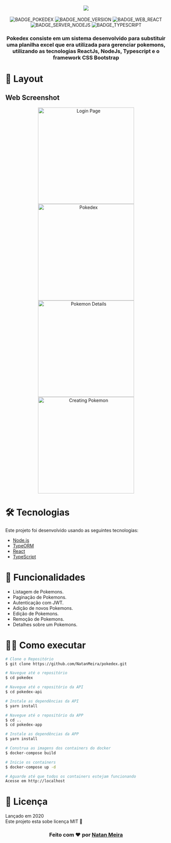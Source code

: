 <h1 align=center>

<img src="https://user-images.githubusercontent.com/38190870/109839136-93c92800-7c25-11eb-94f8-fb7a4733fd03.png" />
</h1>

<div align="center">

![BADGE_POKEDEX]
![BADGE_NODE_VERSION] 
![BADGE_WEB_REACT] 
![BADGE_SERVER_NODEJS] 
![BADGE_TYPESCRIPT] 

</div>

<h3 align="center">

Pokedex consiste em um sistema desenvolvido para substituir uma planilha excel que era utilizada para gerenciar pokemons, utilizando as tecnologias ReactJs, NodeJs, Typescript e o framework CSS Bootstrap

</h3>

# 🎨 Layout

## Web Screenshot

<div align="center">
  <img alt="Login Page" src="https://user-images.githubusercontent.com/38190870/109838795-3f25ad00-7c25-11eb-89d1-583b641288aa.png" width="300px"/>
  <img alt="Pokedex" src="https://user-images.githubusercontent.com/38190870/109838863-51075000-7c25-11eb-8f97-d868f95d6937.png" width="300px"/>
  <img alt="Pokemon Details" src="https://user-images.githubusercontent.com/38190870/109838881-5369aa00-7c25-11eb-8714-216bb1051fd5.png" width="300px"/>
  <img alt="Creating Pokemon" src="https://user-images.githubusercontent.com/38190870/109838889-549ad700-7c25-11eb-88b7-0e1c577aa9a2.png" width="300px"/>
</div>

# 🛠 Tecnologias
Este projeto foi desenvolvido usando as seguintes tecnologias:

- [Node.js][nodejs]
- [TypeORM][typeorm]
- [React][reactjs]
- [TypeScript][typescript]

# 🚀 Funcionalidades

* Listagem de Pokemons.
* Paginação de Pokemons.
* Autenticação com JWT.
* Adição de novos Pokemons.
* Edição de Pokemons.
* Remoção de Pokemons.
* Detalhes sobre um Pokemons.


# 👷‍♂️ Como executar
```bash
# Clone o Repositório
$ git clone https://github.com/NatanMeira/pokedex.git

# Navegue até o repositório
$ cd pokedex

# Navegue até o repositório da API
$ cd pokedex-api

# Instale as dependências da API
$ yarn install

# Navegue até o repositório da APP
$ cd ..
$ cd pokedex-app

# Instale as dependências da APP
$ yarn install

# Construa as imagens dos containers do docker
$ docker-compose build

# Inicie os containers
$ docker-compose up -d

# Aguarde até que todos os containers estejam funcionando
Acesse em http://localhost

```

# 📕 Licença
Lançado em 2020 <br>
Este projeto esta sobe licença MIT 📝


<h3 align="center">
Feito com ❤️ por <a href="https://www.linkedin.com/in/natameira/">Natan Meira</a>

</h3>
<!-- Website Links -->

[reactjs]: https://reactjs.org
[typescript]: https://www.typescriptlang.org/
[nodejs]: https://nodejs.org/
[typeorm]: https://typeorm.io/

<!-- Badges -->

[BADGE_POKEDEX]:https://img.shields.io/badge/Pokemon-1.0-f05454
[BADGE_NODE_VERSION]: https://img.shields.io/badge/Node-12.0-f05454
[BADGE_WEB_REACT]: https://img.shields.io/badge/Web-ReactJS-f05454
[BADGE_SERVER_NODEJS]:https://img.shields.io/badge/Server-NodeJS-f05454
[BADGE_TYPESCRIPT]:https://img.shields.io/badge/%3C/%3E-Typescript-f05454